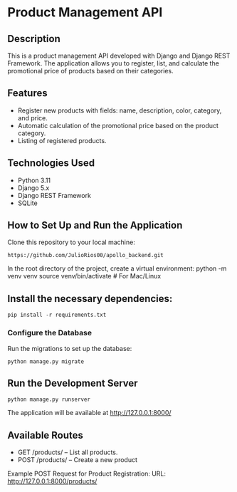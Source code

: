 # Product Management API

## Description
This is a product management API developed with Django and Django REST Framework. The application allows you to register, list, and calculate the promotional price of products based on their categories.

## Features
- Register new products with fields: name, description, color, category, and price.
- Automatic calculation of the promotional price based on the product category.
- Listing of registered products.

## Technologies Used
- Python 3.11
- Django 5.x
- Django REST Framework
- SQLite

## How to Set Up and Run the Application

Clone this repository to your local machine:
```
https://github.com/JulioRios00/apollo_backend.git
```


In the root directory of the project, create a virtual environment:
python -m venv venv source venv/bin/activate # For Mac/Linux

## Install the necessary dependencies:
```
pip install -r requirements.txt
```



### Configure the Database

Run the migrations to set up the database:
```
python manage.py migrate
```


## Run the Development Server
```
python manage.py runserver
```


The application will be available at http://127.0.0.1:8000/

## Available Routes

- GET /products/ – List all products.
- POST /products/ – Create a new product
    
Example POST Request for Product Registration:
URL: http://127.0.0.1:8000/products/
